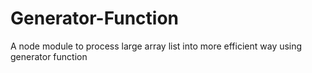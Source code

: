 # Generator-Function
A node module to process large array list into more efficient way using generator function
